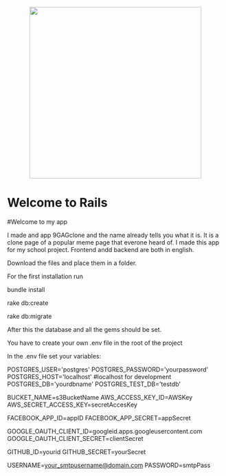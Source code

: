 <p align="center">
  <a href="https://rubyonrails.org/" target="_blank" rel="noopener noreferrer">
    <img src="https://rubyonrails.org/images/rails-logo.svg" width="400">
  </a>
</p>

# Welcome to Rails

#Welcome to my app 

I made and app 9GAGclone and the name already tells you what it is. It is a clone page of a popular meme page that everone heard of. I made this app for my school project. Frontend andd backend are both in english.

Download the files and place them in a folder.

For the first installation run

bundle install

rake db:create

rake db:migrate

After this the database and all the gems should be set.

You have to create your own .env file in the root of the project

In the .env file set your variables:

POSTGRES_USER='postgres'
POSTGRES_PASSWORD='yourpassword'
POSTGRES_HOST='localhost' #localhost for development
POSTGRES_DB='yourdbname'
POSTGRES_TEST_DB='testdb'

BUCKET_NAME=s3BucketName
AWS_ACCESS_KEY_ID=AWSKey
AWS_SECRET_ACCESS_KEY=secretAccesKey

FACEBOOK_APP_ID=appID
FACEBOOK_APP_SECRET=appSecret

GOOGLE_OAUTH_CLIENT_ID=googleid.apps.googleusercontent.com
GOOGLE_OAUTH_CLIENT_SECRET=clientSecret

GITHUB_ID=yourid
GITHUB_SECRET=yourSecret

USERNAME=your_smtpusername@domain.com
PASSWORD=smtpPass
